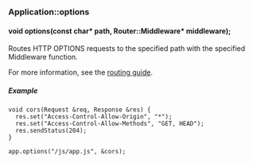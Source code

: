<h3 id='app-options'>Application::options</h3>
<h4 class='variant'>void options(const char* path, Router::Middleware* middleware);</h4>

Routes HTTP OPTIONS requests to the specified path with the specified Middleware function.

For more information, see the [routing guide](/guide/routing.html).

##### Example

```arduino
void cors(Request &req, Response &res) {
  res.set("Access-Control-Allow-Origin", "*");
  res.set("Access-Control-Allow-Methods", "GET, HEAD");
  res.sendStatus(204);
}

app.options("/js/app.js", &cors);
```
